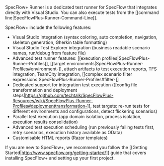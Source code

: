 SpecFlow+ Runner is a dedicated test runner for SpecFlow that integrates directly with Visual Studio. You can also execute tests from the [[command line|SpecFlowPlus-Runner-Command-Line]].

SpecFlow+ include the following features:

* Visual Studio integration (syntax coloring, auto completion, navigation, skeleton generation, Gherkin table formatting)
* Visual Studio Test Explorer integration (business readable scenario names, run/debug from feature file)
* Advanced test runner features: [[execution profiles|SpecFlowPlus-Runner-Profiles]], [[target environments|SpecFlowPlus-Runner-Profiles#environment-]], attach artifacts to test execution reports, TFS integration, TeamCity integration, [[complex scenario filter expressions|SpecFlowPlus-Runner-Profiles#filter-]]
* Dedicated support for integration test execution ([[config file transformation and deployment steps|https://github.com/techtalk/SpecFlowPlus-Resources/wiki/SpecFlowPlus-Runner-Profiles#deploymenttransformation-]], test targets: re-run tests for different environments and configurations, detect flickering scenarios)
* Parallel test execution (app domain isolation, process isolation, execution results consolidation)
* Advanced test execution scheduling (run previously failing tests first, retry scenarios, execution history available as OData)
* Customisable HTML reports (Razor templates)

If you are new to SpecFlow+, we recommend you follow the [[Getting Started|http://www.specflow.org/getting-started/]] guide that covers installing SpecFlow+ and setting up your first project.